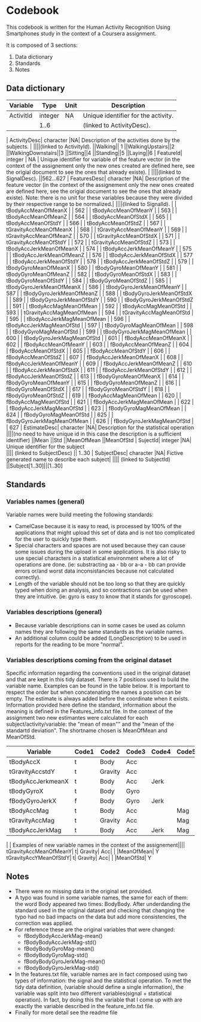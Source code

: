 # Codebook 

This codebook is written for the Human Activity Recognition Using Smartphones study in the context of a Coursera assignment.

It is composed of 3 sections:

1. Data dictionary
2. Standards
3. Notes

## Data dictionary 

Variable | Type | Unit | Description
--- | --- | --- | ---
ActivitId | integer | NA | Unique identifier for the activity. |
||1..6||(linked to ActivityDesc).
|
ActivityDesc| character |NA|  Description of the activities done by the subjects. |
||||(linked to ActivityId).
||Walking|| 1
||WalkingUpstairs||2
||WalkingDownstairs||3
||Sitting||4
||Standing||5
||Laying||6
|
FeatureId| integer | NA | Unique identifier for variable of the feature vector (in the context of the assignement only the new ones created are defined here, see the origial document to see the ones that already existe). |
||||(linked to SignalDesc).
||562...627 
|
FeaturesDesc| character |NA| Description of the feature vector (in the context of the assignement only the new ones created are defined here, see the origial document to see the ones that already existe). Note: there is no unit for these variables because they were divided by their respective range to be normalized.|
||||(linked to SignalId).
| |	tBodyAccMeanOfMeanX	|	|	562
|	|	tBodyAccMeanOfMeanY	|	|	563
|	|	tBodyAccMeanOfMeanZ	|	|	564
|	|	tBodyAccMeanOfStdX	|	|	565
|	|	tBodyAccMeanOfStdY	|	|	566
|	|	tBodyAccMeanOfStdZ	|	|	567
|	|	tGravityAccMeanOfMeanX	|	|	568
|	|	tGravityAccMeanOfMeanY	|	|	569
|	|	tGravityAccMeanOfMeanZ	|	|	570
|	|	tGravityAccMeanOfStdX	|	|	571
|	|	tGravityAccMeanOfStdY	|	|	572
|	|	tGravityAccMeanOfStdZ	|	|	573
|	|	tBodyAccJerkMeanOfMeanX	|	|	574
|	|	tBodyAccJerkMeanOfMeanY	|	|	575
|	|	tBodyAccJerkMeanOfMeanZ	|	|	576
|	|	tBodyAccJerkMeanOfStdX	|	|	577
|	|	tBodyAccJerkMeanOfStdY	|	|	578
|	|	tBodyAccJerkMeanOfStdZ	|	|	579
|	|	tBodyGyroMeanOfMeanX	|	|	580
|	|	tBodyGyroMeanOfMeanY	|	|	581
|	|	tBodyGyroMeanOfMeanZ	|	|	582
|	|	tBodyGyroMeanOfStdX	|	|	583
|	|	tBodyGyroMeanOfStdY	|	|	584
|	|	tBodyGyroMeanOfStdZ	|	|	585
|	|	tBodyGyroJerkMeanOfMeanX	|	|	586
|	|	tBodyGyroJerkMeanOfMeanY	|	|	587
|	|	tBodyGyroJerkMeanOfMeanZ	|	|	588
|	|	tBodyGyroJerkMeanOfStdX	|	|	589
|	|	tBodyGyroJerkMeanOfStdY	|	|	590
|	|	tBodyGyroJerkMeanOfStdZ	|	|	591
|	|	tBodyAccMagMeanOfMean	|	|	592
|	|	tBodyAccMagMeanOfStd	|	|	593
|	|	tGravityAccMagMeanOfMean	|	|	594
|	|	tGravityAccMagMeanOfStd	|	|	595
|	|	tBodyAccJerkMagMeanOfMean	|	|	596
|	|	tBodyAccJerkMagMeanOfStd	|	|	597
|	|	tBodyGyroMagMeanOfMean	|	|	598
|	|	tBodyGyroMagMeanOfStd	|	|	599
|	|	tBodyGyroJerkMagMeanOfMean	|	|	600
|	|	tBodyGyroJerkMagMeanOfStd	|	|	601
|	|	fBodyAccMeanOfMeanX	|	|	602
|	|	fBodyAccMeanOfMeanY	|	|	603
|	|	fBodyAccMeanOfMeanZ	|	|	604
|	|	fBodyAccMeanOfStdX	|	|	605
|	|	fBodyAccMeanOfStdY	|	|	606
|	|	fBodyAccMeanOfStdZ	|	|	607
|	|	fBodyAccJerkMeanOfMeanX	|	|	608
|	|	fBodyAccJerkMeanOfMeanY	|	|	609
|	|	fBodyAccJerkMeanOfMeanZ	|	|	610
|	|	fBodyAccJerkMeanOfStdX	|	|	611
|	|	fBodyAccJerkMeanOfStdY	|	|	612
|	|	fBodyAccJerkMeanOfStdZ	|	|	613
|	|	fBodyGyroMeanOfMeanX	|	|	614
|	|	fBodyGyroMeanOfMeanY	|	|	615
|	|	fBodyGyroMeanOfMeanZ	|	|	616
|	|	fBodyGyroMeanOfStdX	|	|	617
|	|	fBodyGyroMeanOfStdY	|	|	618
|	|	fBodyGyroMeanOfStdZ	|	|	619
|	|	fBodyAccMagMeanOfMean	|	|	620
|	|	fBodyAccMagMeanOfStd	|	|	621
|	|	fBodyAccJerkMagMeanOfMean	|	|	622
|	|	fBodyAccJerkMagMeanOfStd	|	|	623
|	|	fBodyGyroMagMeanOfMean	|	|	624
|	|	fBodyGyroMagMeanOfStd	|	|	625
|	|	fBodyGyroJerkMagMeanOfMean	|	|	626
|	|	fBodyGyroJerkMagMeanOfStd	|	|	627
|
EstimateDesc| character |NA| Description for the statistical operation
||||(no need to have unique id in this case the description is a sufficient identifier)
||Mean
||Std
||MeanOfMean
||MeanOfStd
|
SujectId| integer |NA| Unique identifier for the subject  
|||| (linked to SubjectDesc)
|| 1..30
|
SubjectDesc| character |NA| Fictive generated name to describe each subject|
|||| (linked to SubjectId)
||Subject[1..30]||[1..30]

## Standards
### Variables names (general)
Variable names were build meeting the following standards:
* CamelCase because it is easy to read, is processed by 100% of the applications that might upload this set of data and is not too complicated for the user to quickly type them.
* Special characters and spaces are not used because they can cause some issues during the upload in some applications. It is also risky to use special characters in a statistical environment where a lot of operations are done. (ie: substracting  aa - bb or a-a - bb can provide errors or/and worst data inconsistancies because not calculated correctly).
* Length of the variable should not be too long so that they are quickly typed when doing an analysis, and so contractions can be used when they are intuitive. (ie: gyro is easy to know that it stands for gyroscope).

### Variables descriptions (general)
* Because variable descriptions can in some cases be used as column names they are following the same standards as the variable names.
* An additional column could be added (LongDescription) to be used in reports for the reading to be more "normal". 

### Variables descriptions coming from the original dataset

Specific information regarding the conventions used in the original dataset and that are kept in this tidy dataset.  There is 7 positions used to build the variable name. Examples can be found in the table below. It is important to respect the order but when concatenating the names a position can be empty. The estimate is always added before the coordinate when it exists. Information provided here define the standard, information about the meaning is defined in the Features_info.txt file. In the context of the assignment two new estimantes were calculated for each subject/activity/variable: the "mean of mean"" and the "mean of the standartd deviation". The shortname chosen is MeanOfMean and MeanOfStd.    

Variable | Code1 | Code2 | Code3 | Code4 | Code5 | Estimate | Code7
--- | --- | --- | --- | --- | --- | --- | ---
tBodyAccX| t| Body| Acc| | || X
tGravityAccstdY|	t| Gravity| Acc| | |std| Y
tBodyAccJerkmeanX| t| Body| Acc| Jerk| |mean| X
tBodyGyroX| t	| Body| Gyro| | ||  X
fBodyGyroJerkX| f| Body| Gyro| Jerk| || Z
tBodyAccMag| t| Body| Acc| | Mag	
tGravityAccMag| t| Gravity| Acc| | Mag	
tBodyAccJerkMag| t| Body| Acc| Jerk| Mag
|
|
Examples of new variable names in the context of the assignement||||
tGravityAccMeanOfMeanY|  t| Gravity| Acc| | |MeanOfMean| Y
tGravityAccYMeanOfStdY|  t| Gravity| Acc| | |MeanOfStd| Y


## Notes
* There were no missing data in the original set provided.
* A typo was found in some variable names, the same for each of them: the word Body appeared two times: BodyBody. After underdanding the standard used in the original dataset and checking that changing the typo had no bad impacts on the data but add more consistencies, the correction was applied.
* For reference these are the original variables that were changed:
    * fBodyBodyAccJerkMag-mean()
    * fBodyBodyAccJerkMag-std()
    * fBodyBodyGyroMag-mean()
    * fBodyBodyGyroMag-std()
    * fBodyBodyGyroJerkMag-mean()
    * fBodyBodyGyroJerkMag-std()
* In the features.txt file, variable names are in fact composed using two types of information: the signal and the statistical operation. To met the tidy data definition, (variable should define a single information), the variable was split into two different variables(signal + statistical operation). In fact, by doing this the variable that I come up with are exactly the variable described in the feature_info.txt file.
* Finally for more detail see the readme file

